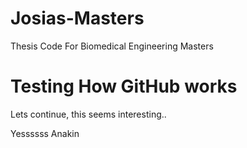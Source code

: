 # Josias-Masters
 Thesis Code For Biomedical Engineering Masters

# Testing How GitHub works

Lets continue, this seems interesting..

Yessssss Anakin